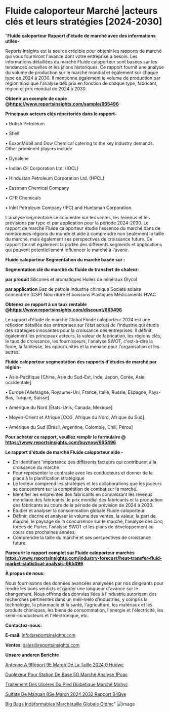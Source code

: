 # Fluide caloporteur Marché |acteurs clés et leurs stratégies [2024-2030]
"<strong>Fluide caloporteur Rapport d'étude de marché avec des informations utiles-</strong>

Reports Insights est la source crédible pour obtenir les rapports de marché qui vous fourniront l'avance dont votre entreprise a besoin. Les informations détaillées du marché Fluide caloporteur sont basées sur les tendances actuelles et les jalons historiques. Ce rapport fournit une analyse du volume de production sur le marché mondial et également sur chaque type de 2024 à 2030. Il mentionne également le volume de production par région ainsi que l'analyse des prix en fonction de chaque type, fabricant, région et prix mondial de 2024 à 2030.

<strong><b>Obtenir un exemple de copie @</b></strong><a href=https://www.reportsinsights.com/sample/665496><strong><b>https://www.reportsinsights.com/sample/665496</b></strong></a>

<b>Principaux acteurs clés répertoriés dans le rapport-</b>

<b> </b>• British Petroleum

• Shell

• ExxonMobil and Dow Chemical catering to the key industry demands. Other prominent players include

• Dynalene

• Indian Oil Corporation Ltd. (IOCL)

• Hindustan Petroleum Corporation Ltd. (HPCL)

• Eastman Chemical Company

• CFR Chemicals

• Inlet Petroleum Company (IPC) and Huntsman Corporation.

L'analyse segmentaire se concentre sur les ventes, les revenus et les prévisions par type et par application pour la période 2024-2030. Le rapport de marché Fluide caloporteur étudie l'essence du marché dans de nombreuses régions du monde et aide à comprendre non seulement la taille du marché, mais également ses perspectives de croissance future. Ce rapport fournit également la portée des différents segments et applications qui peuvent potentiellement influencer le marché à l'avenir.

<strong>Fluide caloporteur Segmentation du marché basée sur :</strong>

<strong> Segmentation clé du marché du fluide de transfert de chaleur: </strong>

<strong> par produit </strong>
Silicones et aromatiques
Huiles de minéraux
Glycol

<strong> par application </strong>
Gaz de pétrole
Industrie chimique
Société solaire concentrée (CSP)
Nourriture et boissons
Plastiques
Médicaments
HVAC

<strong><b>Obtenez ce rapport à un taux rentable @</b></strong><a href=https://www.reportsinsights.com/discount/665496><strong><b>https://www.reportsinsights.com/discount/665496</b></strong></a>

Le rapport d’étude de marché Global Fluide caloporteur 2024 est une réflexion détaillée des entreprises sur l’état actuel de l’industrie qui étudie des stratégies innovantes pour la croissance des entreprises. Il définit également les principaux acteurs, la valeur de fabrication, les régions clés, le taux de croissance, les fournisseurs, l'analyse SWOT, c'est-à-dire la force, la faiblesse, les opportunités et la menace pour l'organisation et les autres.

<strong>Fluide caloporteur segmentation des rapports d'études de marché par région-</strong>

• Asie-Pacifique [Chine, Asie du Sud-Est, Inde, Japon, Corée, Asie occidentale]

• Europe [Allemagne, Royaume-Uni, France, Italie, Russie, Espagne, Pays-Bas, Turquie, Suisse]

• Amérique du Nord [États-Unis, Canada, Mexique]

• Moyen-Orient et Afrique [CCG, Afrique du Nord, Afrique du Sud]

• Amérique du Sud [Brésil, Argentine, Colombie, Chili, Pérou]

<strong>Pour acheter ce rapport, veuillez remplir le formulaire @   <a href=https://www.reportsinsights.com/buynow/665496>https://www.reportsinsights.com/buynow/665496</a></strong>

<strong>Le rapport d'étude de marché Fluide caloporteur aide -</strong>
<ul>
  <li>En identifiant 'importance des différents facteurs qui contribuent à la croissance du marché</li>
  <li>Pour représenter le contraste avec les conducteurs et donner de la place à la planification stratégique</li>
  <li>Le lecteur comprend les stratégies et les collaborations que les joueurs se concentrent sur la compétition de combat sur le marché.</li>
  <li>Identifier les empreintes des fabricants en connaissant les revenus mondiaux des fabricants, le prix mondial des fabricants et la production des fabricants au cours de la période de prévision de 2024 à 2030.</li>
  <li>Étudier et analyser la consommation globale Fluide caloporteur</li>
  <li>Définir, décrire et analyser le volume des ventes, la valeur, la part de marché, le paysage de la concurrence sur le marché, l'analyse des cinq forces de Porter, l'analyse SWOT et les plans de développement au cours des prochaines années.</li>
  <li>Comprendre la taille du marché et ses perspectives de croissance future.</li>
</ul>

<strong>Parcourir le rapport complet sur Fluide caloporteur marchés <a href=https://www.reportsinsights.com/industry-forecast/heat-transfer-fluid-market-statistical-analysis-665496>https://www.reportsinsights.com/industry-forecast/heat-transfer-fluid-market-statistical-analysis-665496</a></strong>

<strong>À propos de nous:</strong>

Nous fournissons des données avancées analysées par nos dirigeants pour rendre les bons verdicts et garder une longueur d'avance sur le changement. Nous offrons des données liées à l'industrie autorisant des recherches pertinentes dans un méli-mélo d'industries, y compris la technologie, la pharmacie et la santé, l'agriculture, les matériaux et les produits chimiques, les biens de consommation, l'énergie et l'électricité, les semi-conducteurs et l'électronique, etc.

<strong>Contactez-nous:</strong>

<strong>E-mail:</strong> <a href=mailto:info@reportsinsights.com>info@reportsinsights.com</a>

<strong>Ventes</strong>: <a href=mailto:sales@reportsinsights.com>sales@reportsinsights.com</a>

<strong>Unsere anderen Berichte</strong>

<a href=https://www.linkedin.com/pulse/antenne-a%C3%A9roport%C3%A9e-march%C3%A9-de-la-taille-2024-%C3%A0-hudwc/>Antenne A 9Roport 9E March De La Taille 2024  0 Hudwc</a>

<a href=https://www.linkedin.com/pulse/duplexeur-pour-station-de-base-5g-marché-analyse-1poac/>Duplexeur Pour Station De Base 5G Marché Analyse 1Poac</a>

<a href=https://www.linkedin.com/pulse/traitement-des-ulcères-du-pied-diabétique-marché-mohyc/>Traitement Des Ulcères Du Pied Diabétique Marché Mohyc</a>

<a href=https://www.linkedin.com/pulse/sulfate-de-mangan%C3%A8se-march%C3%A9-2024-2032-rapport-b4bye/>Sulfate De Mangan 8Se March 2024 2032 Rapport B4Bye</a>

<a href=https://www.linkedin.com/pulse/big-bags-indéformables-marchétaille-globale-oldmc/>Big Bags Indéformables Marchétaille Globale Oldmc</a>"
![image](https://github.com/daminid12/RImarketreport/assets/158430485/ae1f170d-62f5-4edf-840e-4dc0e12165c0)
